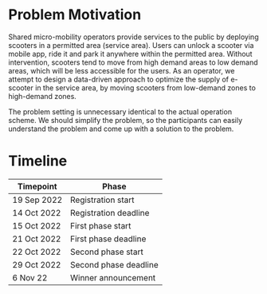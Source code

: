 # Problem Motivation

Shared micro-mobility operators provide services to the public by deploying scooters in a permitted area (service area). Users can unlock a scooter via mobile app, ride it and park it anywhere within the permitted area. Without intervention, scooters tend to move from high demand areas to low demand areas, which will be less accessible for the users. As an operator, we attempt to design a data-driven approach to optimize the supply of e-scooter in the service area, by moving scooters from low-demand zones to high-demand zones.

The problem setting is unnecessary identical to the actual operation scheme. We should simplify the problem, so the participants can easily understand the problem and come up with a solution to the problem.



# Timeline

| Timepoint   | Phase                 |
| ----------- | --------------------- |
| 19 Sep 2022 | Registration start    |
| 14 Oct 2022 | Registration deadline |
| 15 Oct 2022 | First phase start     |
| 21 Oct 2022 | First phase deadline  |
| 22 Oct 2022 | Second phase start    |
| 29 Oct 2022 | Second phase deadline |
| 6 Nov 22    | Winner announcement   |

